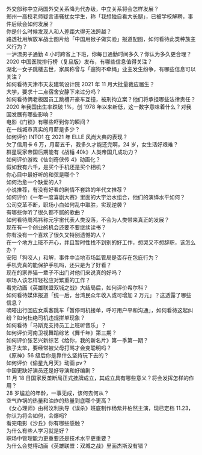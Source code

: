 外交部称中立两国外交关系降为代办级，中立关系将会怎样发展？  
郑州一高校老师疑言语骚扰女学生，称「我想独自看大长腿」，已被学校解聘，事件后续会如何发展？  
你是什么时候发现人和人差距大得无法跨越？  
路透社用解放军战士图片给「中国用猴子做实验」报道配图，如何看待此类种族主义行为？  
一沪漂男子通勤 4 小时跨省上下班，你每日通勤时间多久？你认为多久更合理？  
2020 中国医院排行榜（复旦版）发布，有哪些信息值得关注？  
湖北一女子跳楼去世，家属称曾与「遛狗不牵绳」业主发生纷争，有哪些信息可以关注？  
如何看待天津市天友建筑设计院 2021 年 11 月大批量裁应届生？  
大学，要求十二点宿舍安静下来过分吗？  
如何看待俩老板因员工跳槽开豪车互撞，被刑拘立案？他们将承担哪些法律责任？  
2020 年我国出生率跌破 1%，创 1978 年以来新低，这一数字意味着什么？对我国发展有哪些影响？  
电影《门锁》有哪些吓到你的瞬间？  
在一线城市真实的月薪是多少？  
如何评价 INTO1 在 2021 年 ELLE 风尚大典的表现？  
欠了信用卡 6 万，月薪五千，我多久才能还完啊，24 岁，女生活好艰难？  
群星玩家帝国后期能有《战锤 40k》人类帝国几成功力？  
如何评价游戏《仙剑奇侠传 4》动画化？  
假如我有六千，是买个手机还是买个相机？  
你心目中最好听的和弦是哪个？  
如何治愈一个缺爱的人?  
小说推荐，有没有好看的剧情不套路的年代文推荐？  
如何评价《一年一度喜剧大赛》里面的大宇治水组合，他们的演绎水平如何？  
公司变革不断，职场小白如何乱中取胜，实现逆袭？  
有哪些你听了很久都不腻的歌曲？  
如何看待周鸿祎称元宇宙代表人类没落，不会为人类带来真正的发展？  
现在有一个创业的机会还要不要继续读书？  
你有没有一个喜欢了很久又特别遗憾的人？  
在一个地方上班不开心，并且暂时性找不到别的好工作，想哭又不想辞职，该怎么办？  
安阳「狗咬人」和解，事件中当地市场监管局是否存在包庇行为？  
手机壳真的能保护手机吗，还只是为了好看？  
现在的家养猫一辈子不出门对他们来说真的好吗？  
职场人该怎样轻松应对繁重的工作？  
看完动画《英雄联盟双城之战》大结局后，如何评价希尔科？  
如何看待媒体报道「统一后，台湾民众年收入或可增加 2 万元」？这透露了哪些信息？  
嘀嗒出行回应女乘客跳车「暂停司机接单，呼吁用户平和沟通」，如何看待这起纠纷？如何杜绝司机违规拼单现象？  
如何看待「马斯克支持员工上班听音乐」？  
如何评价河南卫视舞蹈综艺《舞千年》第三期？  
如何评价张艺兴新综艺《给你，我的新名片》第一季第一期？  
孩子太笨，要经常被父母打骂才会变聪明吗？  
《原神》56 级后你是靠什么坚持玩下去的？  
如何评价《偷星九月天》动画 pv？  
中国更缺好演员还是好导演和好编剧？  
11 月 18 日国家反垄断局正式挂牌成立，其成立具有哪些意义？将会发挥怎样的作用？  
28 岁尴尬的年龄，一事无成，该何去何从？  
空气炸锅的热量和油炸的热量到底哪个更高？  
《女心理师》由柯汶利执导《误杀》班底制作杨紫井柏然主演，现已定档 11.23，你认为将会如何，会爆吗?  
看完电影《沙丘》你有哪些感触？  
为什么有些人学习就是好？  
职场中管理能力更重要还是技术水平更重要？  
为什么会觉得动画《英雄联盟：双城之战》里面杰斯没有错？  
